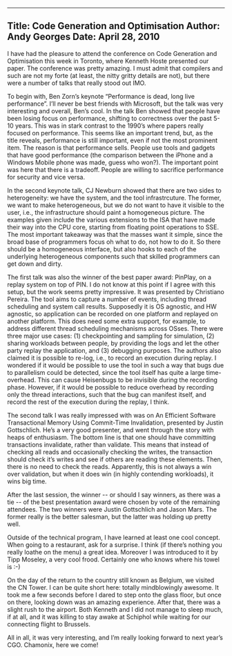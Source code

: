 -----
Title:  Code Generation and Optimisation
Author: Andy Georges
Date: April 28, 2010
-----







I have had the pleasure to attend the conference on Code Generation and
Optimisation this week in Toronto, where Kenneth Hoste presented our
paper. The conference was pretty amazing. I must admit that compilers
and such are not my forte (at least, the nitty gritty details are not),
but there were a number of talks that really stood out IMO.


To begin with, Ben Zorn’s keynote “Performance is dead, long live
performance”. I’ll never be best friends with Microsoft, but the talk
was very interesting and overall, Ben’s cool. In the talk Ben showed
that people have been losing focus on performance, shifting to
correctness over the past 5-10 years. This was in stark contrast to the
1990’s where papers really focused on performance. This seems like an
important trend, but, as the title reveals, performance is still
important, even if not the most prominent item. The reason is that
performance sells. People use tools and gadgets that have good
performance (the comparison between the iPhone and a Windows Mobile
phone was made, guess who won?). The important point was here that there
is a tradeoff. People are willing to sacrifice performance for security
and vice versa.


In the second keynote talk, CJ Newburn showed that there are two sides
to heterogeneity: we have the system, and the tool infrastrcuture. The
former, we want to make heterogeneous, but we do not want to have it
visible to the user, i.e., the infrastructure should paint a homogeneous
picture. The examples given include the various extensions to the ISA
that have made their way into the CPU core, starting from floating point
operations to SSE. The most important takeaway was that the masses want
it simple, since the broad base of programmers focus oh what to do, not
how to do it. So there should be a homogeneous interface, but also hooks
to each of the underlying heterogeneous components such that skilled
programmers can get down and dirty.


The first talk was also the winner of the best paper award: PinPlay, on
a replay system on top of PIN. I do not know at this point if I agree
with this setup, but the work seems pretty impressive. It was presented
by Christiano Pereira. The tool aims to capture a number of events,
including thread scheduling and system call results. Supposedly it is OS
agnostic, and HW agnostic, so application can be recorded on one
platform and replayed on another platform. This does need some extra
support, for example, to address different thread scheduling mechanisms
across OSses. There were three major use cases: (1) checkpointing and
sampling for simulation, (2) sharing workloads between people, by
providing the logs and let the other party replay the application, and
(3) debugging purposes. The authors also claimed it is possible to
re-log, i.e., to record an execution during replay. I wondered if it
would be possible to use the tool in such a way that bugs due to
parallelism could be detected, since the tool itself has quite a large
time-overhead. This can cause Heisenbugs to be invisible during the
recording phase. However, if it would be possible to reduce overhead by
recording only the thread interactions, such that the bug can manifest
itself, and record the rest of the execution during the replay, I think.


The second talk I was really impressed with was on An Efficient Software
Transactional Memory Using Commit-Time Invalidation, presented by Justin
Gottschlich. He’s a very good presenter, and went through the story with
heaps of enthusiasm. The bottom line is that one should have committing
transactions invalidate, rather than validate. This means that instead
of checking all reads and occasionally checking the writes, the
transaction should check it’s writes and see if others are reading these
elements. Then, there is no need to check the reads. Apparently, this is
not always a win over validation, but when it does win (in highly
contending workloads), it wins big time.


After the last session, the winner -- or should I say winners, as there
was a tie -- of the best presentation award were chosen by vote of the
remaining attendees. The two winners were Justin Gottschlich and Jason
Mars. The former really is the better salesman, but the latter was
holding up pretty well.


Outside of the technical program, I have learned at least one cool
concept. When going to a restaurant, ask for a surprise. I think (if
there’s nothing you really loathe on the menu) a great idea. Moreover I
was introduced to it by Tipp Moseley, a very cool frood. Certainly one
who knows where his towel is :-)


On the day of the return to the country still known as Belgium, we
visited the CN Tower. I can be quite short here: totally mindblowingly
awesome. It took me a few seconds before I dared to step onto the glass
floor, but once on there, looking down was an amazing experience. After
that, there was a slight rush to the airport. Both Kenneth and I did not
manage to sleep much, if at all, and it was killing to stay awake at
Schiphol while waiting for our connecting flight to Brussels.


All in all, it was very interesting, and I’m really looking forward to
next year’s CGO. Chamonix, here we come!
